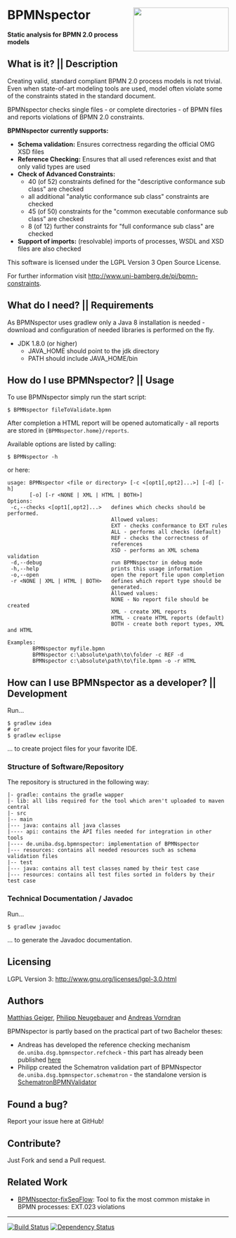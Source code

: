 # BPMNspector <img align="right" src="src/main/resources/reporting/res/logo-h100.png" height="100" width="217"/>

**Static analysis for BPMN 2.0 process models**

## What is it? || Description

Creating valid, standard compliant BPMN 2.0 process models is not trivial. Even when state-of-art modeling tools are used, model often violate some of the constraints stated in the standard document.

BPMNspector checks single files - or complete directories - of BPMN files and reports violations of BPMN 2.0 constraints.

**BPMNspector currently supports:**
- **Schema validation:** Ensures correctness regarding the official OMG XSD files
- **Reference Checking:** Ensures that all used references exist and that only valid types are used
- **Check of Advanced Constraints:**
    - 40 (of 52) constraints defined for the "descriptive conformance sub class" are checked
    - all additional "analytic conformance sub class" constraints are checked
    - 45 (of 50) constraints for the "common executable conformance sub class" are checked
    - 8 (of 12) further constraints for "full conformance sub class" are checked
- **Support of imports:** (resolvable) imports of processes, WSDL and XSD files are also checked

This software is licensed under the LGPL Version 3 Open Source License.

For further information visit http://www.uni-bamberg.de/pi/bpmn-constraints.

## What do I need? || Requirements 
As BPMNspector uses gradlew only a Java 8 installation is needed - download  and configuration of needed libraries is performed on the fly.

 - JDK 1.8.0 (or higher)
    - JAVA_HOME should point to the jdk directory
    - PATH should include JAVA_HOME/bin

  
## How do I use BPMNspector? || Usage

To use BPMNspector simply run the start script:

```
$ BPMNspector fileToValidate.bpmn
```

After completion a HTML report will be opened automatically - all reports are stored in ```{BPMNspector.home}/reports```.

Available options are listed by calling:
```
$ BPMNspector -h
```

or here:

```
usage: BPMNspector <file or directory> [-c <[opt1[,opt2]...>] [-d] [-h]
       [-o] [-r <NONE | XML | HTML | BOTH>]
Options:
 -c,--checks <[opt1[,opt2]...>   defines which checks should be performed.
                                 Allowed values:
                                 EXT - checks conformance to EXT rules
                                 ALL - performs all checks (default)
                                 REF - checks the correctness of
                                 references
                                 XSD - performs an XML schema validation
 -d,--debug                      run BPMNspector in debug mode
 -h,--help                       prints this usage information
 -o,--open                       open the report file upon completion
 -r <NONE | XML | HTML | BOTH>   defines which report type should be
                                 generated.
                                 Allowed values:
                                 NONE - No report file should be created
                                 XML - create XML reports
                                 HTML - create HTML reports (default)
                                 BOTH - create both report types, XML and HTML

Examples:
		BPMNspector myfile.bpmn
		BPMNspector c:\absolute\path\to\folder -c REF -d
		BPMNspector c:\absolute\path\to\file.bpmn -o -r HTML
```

## How can I use BPMNspector as a developer? || Development

Run...
```
$ gradlew idea
# or
$ gradlew eclipse
```
... to create project files for your favorite IDE.

### Structure of Software/Repository

The repository is structured in the following way:

	|- gradle: contains the gradle wapper
	|- lib: all libs required for the tool which aren't uploaded to maven central
	|- src
	|-- main
	|--- java: contains all java classes
    |---- api: contains the API files needed for integration in other tools
	|---- de.uniba.dsg.bpmnspector: implementation of BPMNspector
	|--- resources: contains all needed resources such as schema validation files
	|-- test
	|--- java: contains all test classes named by their test case
	|--- resources: contains all test files sorted in folders by their test case

### Technical Documentation / Javadoc
Run...
```
$ gradlew javadoc
```
... to generate the Javadoc documentation.

## Licensing
LGPL Version 3: http://www.gnu.org/licenses/lgpl-3.0.html

## Authors
[Matthias Geiger](http://www.uni-bamberg.de/en/pi/team/geiger-matthias/), [Philipp Neugebauer](https://github.com/philippneugebauer) and [Andreas Vorndran](https://github.com/andy-x)

BPMNspector is partly based on the practical part of two Bachelor theses:
- Andreas has developed the reference checking mechanism ```de.uniba.dsg.bpmnspector.refcheck``` - this part has already been published [here](https://github.com/uniba-dsg/BPMN-Reference-Validator)
- Philipp created the Schematron validation part of BPMNspector ```de.uniba.dsg.bpmnspector.schematron``` - the standalone version is [SchematronBPMNValidator](https://github.com/philippneugebauer/SchematronBPMNValidator)

## Found a bug?
Report your issue here at GitHub!

## Contribute?
Just Fork and send a Pull request.

## Related Work
* [BPMNspector-fixSeqFlow](https://github.com/matthiasgeiger/BPMNspector-fixSeqFlow): Tool to fix the most common mistake in BPMN processes: EXT.023 violations

----
[![Build Status](https://travis-ci.org/uniba-dsg/BPMNspector.svg?branch=master)](https://travis-ci.org/uniba-dsg/BPMNspector) [![Dependency Status](https://www.versioneye.com/user/projects/54d48c473ca0840b190002f7/badge.svg?style=flat)](https://www.versioneye.com/user/projects/54d48c473ca0840b190002f7)
